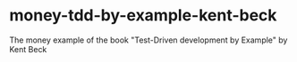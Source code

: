 # money-tdd-by-example-kent-beck
The money example of the book "Test-Driven development by Example" by Kent Beck
